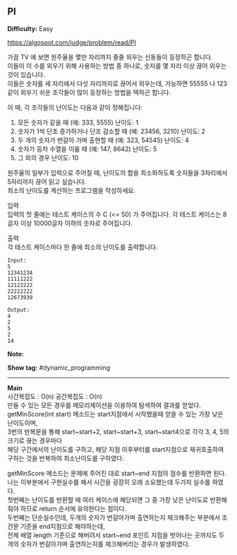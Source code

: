 ## PI

**Difficulty:** Easy

https://algospot.com/judge/problem/read/PI

가끔 TV 에 보면 원주율을 몇만 자리까지 줄줄 외우는 신동들이 등장하곤 합니다. <br/>
이들이 이 수를 외우기 위해 사용하는 방법 중 하나로, 숫자를 몇 자리 이상 끊어 외우는 것이 있습니다. <br/>
이들은 숫자를 세 자리에서 다섯 자리까지로 끊어서 외우는데, 가능하면 55555 나 123 같이 외우기 쉬운 조각들이 많이 등장하는 방법을 택하곤 합니다. <br/>

이 때, 각 조각들의 난이도는 다음과 같이 정해집니다: <br/>
1. 모든 숫자가 같을 때 (예: 333, 5555) 난이도: 1
2. 숫자가 1씩 단조 증가하거나 단조 감소할 때 (예: 23456, 3210) 난이도: 2
3. 두 개의 숫자가 번갈아 가며 출현할 때 (예: 323, 54545) 난이도: 4
4. 숫자가 등차 수열을 이룰 때 (예: 147, 8642) 난이도: 5
5. 그 외의 경우 난이도: 10

원주율의 일부가 입력으로 주어질 때, 난이도의 합을 최소화하도록 숫자들을 3자리에서 5자리까지 끊어 읽고 싶습니다. <br/>
최소의 난이도를 계산하는 프로그램을 작성하세요.

입력 <br/>
입력의 첫 줄에는 테스트 케이스의 수 C (<= 50) 가 주어집니다. 각 테스트 케이스는 8글자 이상 10000글자 이하의 숫자로 주어집니다.

출력 <br/>
각 테스트 케이스마다 한 줄에 최소의 난이도를 출력합니다.

```
Input:
5 
12341234 
11111222 
12122222 
22222222 
12673939

Output: 
4
2
5
2
14
```

**Note:**

**Show tag:** \#dynamic\_programming

------------------------------------

**Main** <br/>
시간복잡도 : O(n) 공간복잡도 : O(n) <br/>
만들 수 있는 모든 경우를 메모리제이션을 이용하여 탐색하여 결과를 얻었다. <br/>
getMinScore(int start) 메소드는 start지점에서 시작했을때 얻을 수 있는 가장 낮은 난이도이며, <br/>
3번의 반복문을 통해 start\~start+2, start\~start+3, start\~start4으로 각각 3, 4, 5의 크기로 끊는 경우마다 <br/>
해당 구간에서의 난이도를 구하고, 해당 지점 이후부터를 start지점으로 재귀호출하여 구하는 것을 반복하여 최소난이도를 구하였다. <br/>

getMinScore 메소드는 문제에 주어진 대로 start\~end 지점의 점수를 반환하면 된다. <br/>
나는 이부분에서 구현실수를 해서 시간을 굉장히 오래 소요했는데 두가지 실수를 하였다. <br/>
첫번째는 난이도를 반환할 때 여러 케이스에 해당되면 그 중 가장 낮은 난이도로 반환해줘야 하므로 return 순서에 유의한다는 점이다. <br/>
두번째는 단순실수인데, 두개의 숫자가 번갈아가며 출연하는지 체크해주는 부분에서 조건문 기준을 end지점으로 해야하는데, <br/>
전체 배열 length 기준으로 해버려서 start\~end 포인트 지점을 벗어나는 곳까지도 두개의 숫자가 번갈아가며 출연하는지를 체크해버리는 경우가 발생하였다.
